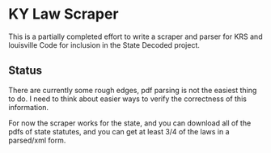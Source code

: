 # KY Law Scraper

This is a partially completed effort to write a scraper and parser for KRS and louisville Code for inclusion in the State Decoded project. 

## Status

There are currently some rough edges, pdf parsing is not the easiest thing to do. I need to think about easier ways to verify the correctness of this information. 

For now the scraper works for the state, and you can download all of the pdfs of state statutes, and you can get at least 3/4 of the laws in a parsed/xml form. 
